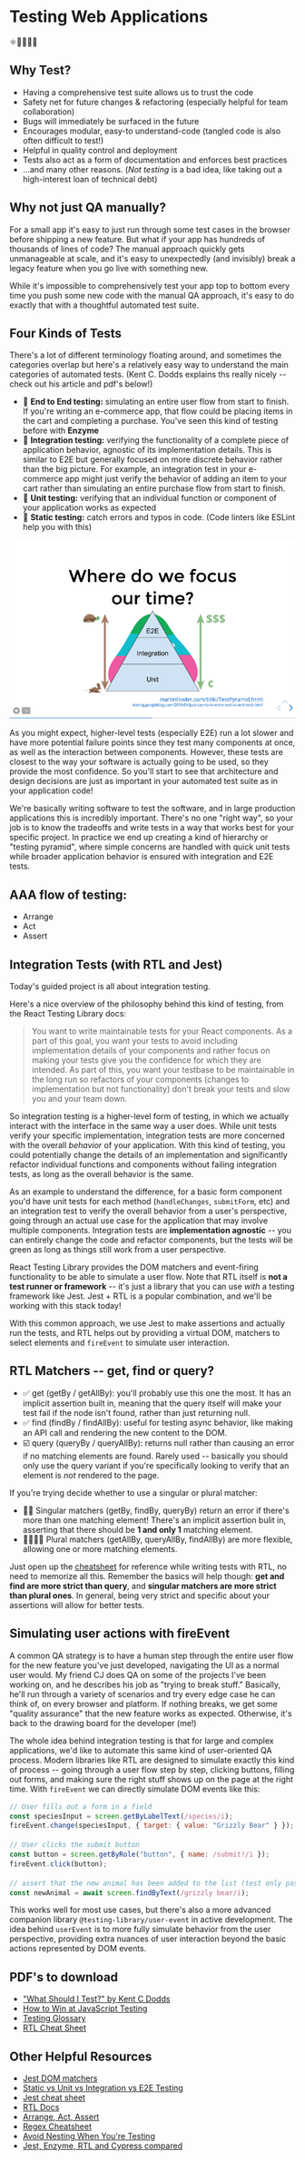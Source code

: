 # Testing Web Applications

⚛️👩‍🔬🧪🧬

## Why Test?

- Having a comprehensive test suite allows us to trust the code
- Safety net for future changes & refactoring (especially helpful for team collaboration)
- Bugs will immediately be surfaced in the future
- Encourages modular, easy-to understand-code (tangled code is also often difficult to test!)
- Helpful in quality control and deployment
- Tests also act as a form of documentation and enforces best practices
- ...and many other reasons. (_Not testing_ is a bad idea, like taking out a high-interest loan of technical debt)

## Why not just QA manually?

For a small app it's easy to just run through some test cases in the browser before shipping a new feature. But what if your app has hundreds of thousands of lines of code? The manual approach quickly gets unmanageable at scale, and it's easy to unexpectedly (and invisibly) break a legacy feature when you go live with something new.

While it's impossible to comprehensively test your app top to bottom every time you push some new code with the manual QA approach, it's easy to do exactly that with a thoughtful automated test suite.

## Four Kinds of Tests

There's a lot of different terminology floating around, and sometimes the categories overlap but here's a relatively easy way to understand the main categories of automated tests. (Kent C. Dodds explains ths really nicely -- check out his article and pdf's below!)

- 🌲 **End to End testing:** simulating an entire user flow from start to finish. If you're writing an e-commerce app, that flow could be placing items in the cart and completing a purchase. You've seen this kind of testing before with **Enzyme**
- 🌿 **Integration testing:** verifying the functionality of a complete piece of application behavior, agnostic of its implementation details. This is similar to E2E but generally focused on more discrete behavior rather than the big picture. For example, an integration test in your e-commerce app might just verify the behavior of adding an item to your cart rather than simulating an entire purchase flow from start to finish.
- 🌱 **Unit testing:** verifying that an individual function or component of your application works as expected
- 👀 **Static testing:** catch errors and typos in code. (Code linters like ESLint help you with this)

![Testing pyramid](../3-3-advanced-web-applications/images/testing_pyramid.png)

As you might expect, higher-level tests (especially E2E) run a lot slower and have more potential failure points since they test many components at once, as well as the interaction between components. However, these tests are closest to the way your software is actually going to be used, so they provide the most confidence. So you'll start to see that architecture and design decisions are just as important in your automated test suite as in your application code!

We're basically writing software to test the software, and in large production applications this is incredibly important. There's no one "right way", so your job is to know the tradeoffs and write tests in a way that works best for your specific project. In practice we end up creating a kind of hierarchy or "testing pyramid", where simple concerns are handled with quick unit tests while broader application behavior is ensured with integration and E2E tests.

## AAA flow of testing:

- Arrange
- Act
- Assert

## Integration Tests (with RTL and Jest)

Today's guided project is all about integration testing.

Here's a nice overview of the philosophy behind this kind of testing, from the React Testing Library docs:

> You want to write maintainable tests for your React components. As a part of this goal, you want your tests to avoid including implementation details of your components and rather focus on making your tests give you the confidence for which they are intended. As part of this, you want your testbase to be maintainable in the long run so refactors of your components (changes to implementation but not functionality) don't break your tests and slow you and your team down.

So integration testing is a higher-level form of testing, in which we actually interact with the interface in the same way a user does. While unit tests verify your specific implementation, integration tests are more concerned with the overall _behavior_ of your application. With this kind of testing, you could potentially change the details of an implementation and significantly refactor individual functions and components without failing integration tests, as long as the overall behavior is the same.

As an example to understand the difference, for a basic form component you'd have unit tests for each method (`handleChanges`, `submitForm`, etc) and an integration test to verify the overall behavior from a user's perspective, going through an actual use case for the application that may involve multiple components. Integration tests are **implementation agnostic** -- you can entirely change the code and refactor components, but the tests will be green as long as things still work from a user perspective.

React Testing Library provides the DOM matchers and event-firing functionality to be able to simulate a user flow. Note that RTL itself is **not a test runner or framework** -- it's just a library that you can use _with_ a testing framework like Jest. Jest + RTL is a popular combination, and we'll be working with this stack today!

With this common approach, we use Jest to make assertions and actually run the tests, and RTL helps out by providing a virtual DOM, matchers to select elements and `fireEvent` to simulate user interaction.

## RTL Matchers -- get, find or query?

- ✅ get (getBy / getAllBy): you'll probably use this one the most. It has an implicit assertion built in, meaning that the query itself will make your test fail if the node isn't found, rather than just returning null.
- ✅ find (findBy / findAllBy): useful for testing async behavior, like making an API call and rendering the new content to the DOM.
- ☑️ query (queryBy / queryAllBy): returns null rather than causing an error if no matching elements are found. Rarely used -- basically you should only use the query variant if you're specifically looking to verify that an element is _not_ rendered to the page.

If you're trying decide whether to use a singular or plural matcher:

- 🧖‍♂️ Singular matchers (getBy, findBy, queryBy) return an error if there's more than one matching element! There's an implicit assertion bulit in, asserting that there should be **1 and only 1** matching element.
- 👩‍👩‍👧‍👦 Plural matchers (getAllBy, queryAllBy, findAllBy) are more flexible, allowing one or more matching elements.

Just open up the [cheatsheet](https://testing-library.com/docs/dom-testing-library/cheatsheet) for reference while writing tests with RTL, no need to memorize all this. Remember the basics will help though: **get and find are more strict than query**, and **singular matchers are more strict than plural ones**. In general, being very strict and specific about your assertions will allow for better tests.

## Simulating user actions with fireEvent

A common QA strategy is to have a human step through the entire user flow for the new feature you've just developed, navigating the UI as a normal user would. My friend CJ does QA on some of the projects I've been working on, and he describes his job as "trying to break stuff." Basically, he'll run through a variety of scenarios and try every edge case he can think of, on every browser and platform. If nothing breaks, we get some "quality assurance" that the new feature works as expected. Otherwise, it's back to the drawing board for the developer (me!)

The whole idea behind integration testing is that for large and complex applications, we'd like to automate this same kind of user-oriented QA process. Modern libraries like RTL are designed to simulate exactly this kind of process -- going through a user flow step by step, clicking buttons, filling out forms, and making sure the right stuff shows up on the page at the right time. With `fireEvent` we can directly simulate DOM events like this:

```javascript
// User fills out a form in a field
const speciesInput = screen.getByLabelText(/species/i);
fireEvent.change(speciesInput, { target: { value: "Grizzly Bear" } });

// User clicks the submit button
const button = screen.getByRole("button", { name: /submit!/i });
fireEvent.click(button);

// assert that the new animal has been added to the list (test only passes if a match is found after the page re-renders)
const newAnimal = await screen.findByText(/grizzly bear/i);
```

This works well for most use cases, but there's also a more advanced companion library `@testing-library/user-event` in active development. The idea behind `userEvent` is to more fully simulate behavior from the user perspective, providing extra nuances of user interaction beyond the basic actions represented by DOM events.

## PDF's to download

- ["What Should I Test?" by Kent C Dodds](pdf/Print_Worksheet_US.pdf)
- [How to Win at JavaScript Testing](pdf/Print_Trophy_US.pdf)
- [Testing Glossary](pdf/Print_Glossary_US.pdf)
- [RTL Cheat Sheet](pdf/RTL_cheat_sheet.pdf)

## Other Helpful Resources

- [Jest DOM matchers](https://github.com/testing-library/jest-dom)
- [Static vs Unit vs Integration vs E2E Testing](https://kentcdodds.com/blog/unit-vs-integration-vs-e2e-tests)
- [Jest cheat sheet](https://devhints.io/jest)
- [RTL Docs](https://testing-library.com/docs/react-testing-library/intro)
- [Arrange, Act, Assert](https://defragdev.com/blog/?p=783)
- [Regex Cheatsheet](https://dev.to/catherinecodes/a-regex-cheatsheet-for-all-those-regex-haters-and-lovers--2cj1)
- [Avoid Nesting When You're Testing](https://kentcdodds.com/blog/avoid-nesting-when-youre-testing)
- [Jest, Enzyme, RTL and Cypress compared](<https://medium.com/javascript-in-plain-english/i-tested-a-react-app-with-jest-testing-library-and-cypress-here-are-the-differences-3192eae03850#:~:text=A%20key%20difference%20I%20should,%2DEnd%20(e2e)%20testing.>)
